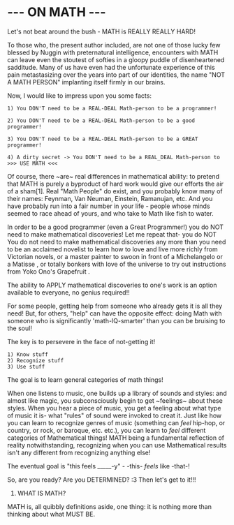 # --- ON MATH ---

Let's not beat around the bush - MATH is REALLY REALLY HARD!

To those who, the present author included, are not one of those lucky few
blessed by Nuggin with preternatural intelligence, encounters with MATH can
leave even the stoutest of softies in a gloopy puddle of disenheartened
sadditude. Many of us have even had the unfortunate experience of this pain
metastasizing over the years into part of our identities, the name "NOT A MATH
PERSON" implanting itself firmly in our brains.

Now, I would like to impress upon you some facts:

    1) You DON'T need to be a REAL-DEAL Math-person to be a programmer!

    2) You DON'T need to be a REAL-DEAL Math-person to be a good programmer!

    3) You DON'T need to be a REAL-DEAL Math-person to be a GREAT programmer!

    4) A dirty secret -> You DON'T need to be a REAL_DEAL Math-person to
    >>> USE MATH <<<

Of course, there ~are~ real differences in mathematical ability: to pretend
that MATH is purely a byproduct of hard work would give our efforts the 
air of a sham[1]. Real "Math People" do exist, and you probably know many of 
their names: Feynman, Van Neuman, Einstein, Ramanujan, etc. And you have 
probably run into a fair number in your life - people whose minds seemed to race
ahead of yours, and who take to Math like fish to water.

In order to be a good programmer (even a Great Programmer!) you do NOT need to
make mathematical discoveries! Let me repeat that- you do NOT You do not need to
make mathematical discoveries any more than you need to be an acclaimed novelist
to learn how to love and live more richly from Victorian novels, or a master
painter to swoon in front of a Michelangelo <link> or a Matisse <link>, or
totally bonkers with love of the universe to try out instructions from
Yoko Ono's Grapefruit <link>.

The ability to APPLY mathematical discoveries to one's work is an option
available to everyone, no genius required!!

For some people, getting help from someone who already gets it is all they need!
But, for others, "help" can have the opposite effect: doing Math with someone
who is significantly 'math-IQ-smarter' than you can be bruising to the soul!

The key is to persevere in the face of not-getting it!

    1) Know stuff
    2) Recognize stuff
    3) Use stuff

The goal is to learn general categories of math things!

When one listens to music, one builds up a library of sounds and styles: and
almost like magic, you subconsciously begin to get ~feelings~ about these
styles. When you hear a piece of music, you get a feeling about what type of
music it is- what "rules" of sound were invoked to creat it. Just like how you
can learn to recognize genres of music (something can *feel* hip-hop, or
country, or rock, or baroque, etc. etc.), you can learn to *feel*
different categories of Mathematical things! MATH being a fundamental reflection
of reality notwithstanding, recognizing when you can use Mathematical results
isn't any different from recognizing anything else!

The eventual goal is "this feels _____-y" - -this- *feels* like -that-!

So, are you ready? Are you DETERMINED? :3
Then let's get to it!!!

1) WHAT IS MATH?

MATH is, all quibbly definitions aside, one thing: it is nothing more than
thinking about what MUST BE.
